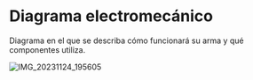 # Diagrama electromecánico

Diagrama en el que se describa cómo funcionará su arma y qué componentes utiliza.

![IMG_20231124_195605](https://github.com/oblivion-un/Documentacion-Battlebot-Furia-Polar/assets/151945166/c0a8f63a-86ed-4db5-a782-6ba21c55a3e7)
